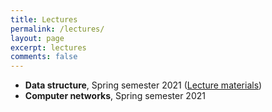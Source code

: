 ```yaml
---
title: Lectures
permalink: /lectures/
layout: page
excerpt: lectures 
comments: false
---
```


* **Data structure**, Spring semester 2021 ([Lecture materials](/lectures/2021-spring-data-structure/))
* **Computer networks**, Spring semester 2021


